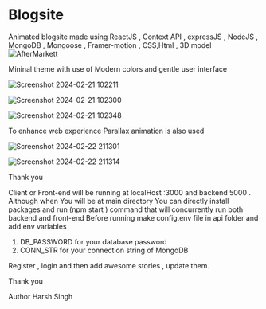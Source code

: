 # Blogsite
Animated blogsite made using ReactJS , Context API , expressJS , NodeJS , MongoDB , Mongoose , Framer-motion , CSS,Html , 3D model 
![AfterMarkett](https://github.com/Harshjerry/Blogsite/assets/140230672/9fe9bd8b-59bd-476d-89b8-8d15cf4baccc)

Mininal theme  with use of Modern colors and gentle user interface

![Screenshot 2024-02-21 102211](https://github.com/Harshjerry/Blogsite/assets/140230672/90a3d4f5-4f7f-4c2b-94b5-14e77e6bfb01)

![Screenshot 2024-02-21 102300](https://github.com/Harshjerry/Blogsite/assets/140230672/bab58874-52c8-4fb3-9438-39f0851e8ce8)

![Screenshot 2024-02-21 102348](https://github.com/Harshjerry/Blogsite/assets/140230672/f6a6b06f-eb98-4161-a8e8-2aefebd7f0ab)

To enhance web experience Parallax animation is also used

![Screenshot 2024-02-22 211301](https://github.com/Harshjerry/Blogsite/assets/140230672/bbd17c67-3cd5-40e4-bee2-742e7193686a)

![Screenshot 2024-02-22 211314](https://github.com/Harshjerry/Blogsite/assets/140230672/c0a91b74-02e4-44c7-914b-50fd61b9f692)

Thank you 

Client or Front-end will be running at localHost  :3000
and backend 5000 .
Although when You will be at main directory  You can directly install packages and run (npm start ) command that will concurrently run both backend and front-end 
Before running make  config.env  file in api folder and add
env variables
1. DB_PASSWORD  for  your database  password
2. CONN_STR   for your connection string of MongoDB

Register , login
and then add awesome stories , update them.


Thank you

Author Harsh Singh



